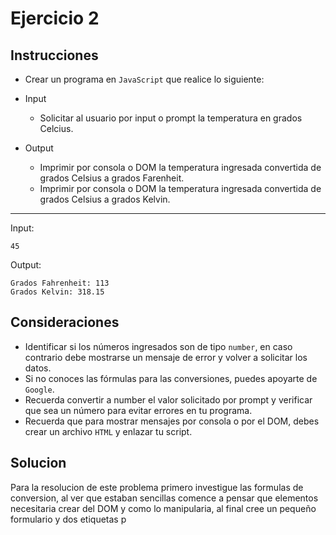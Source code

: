 # Ejercicio 2

## Instrucciones

- Crear un programa en `JavaScript` que realice lo siguiente:

- Input
  - Solicitar al usuario por input o prompt la temperatura en grados Celcius.
  


- Output
  - Imprimir por consola o DOM la temperatura ingresada convertida de grados Celsius a grados Farenheit.
  - Imprimir por consola o DOM la temperatura ingresada convertida de grados Celsius a grados Kelvin.

--- 

Input:
```
45
```
Output:
``` 
Grados Fahrenheit: 113
Grados Kelvin: 318.15
```

## Consideraciones


- Identificar si los números ingresados son de tipo `number`, en caso contrario debe mostrarse un mensaje de error y volver a solicitar los datos.
- Si no conoces las fórmulas para las conversiones, puedes apoyarte de `Google`.
- Recuerda convertir a number el valor solicitado por prompt y verificar que sea un número para evitar errores en tu programa.
- Recuerda que para mostrar mensajes por consola o por el DOM, debes crear un archivo `HTML` y enlazar tu script.


## Solucion

Para la resolucion de este problema primero investigue las formulas de conversion, al ver que estaban sencillas comence a pensar que elementos necesitaria crear del DOM y como lo manipularia, al final cree un pequeño formulario y dos etiquetas p



